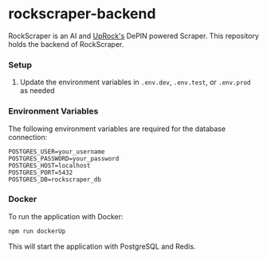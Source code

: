 # rockscraper-backend

RockScraper is an AI and [UpRock's](https://uprock.com/) DePIN powered Scraper. This repository holds the backend of RockScraper.

### Setup

1. Update the environment variables in `.env.dev`, `.env.test`, or `.env.prod` as needed

### Environment Variables

The following environment variables are required for the database connection:

```
POSTGRES_USER=your_username
POSTGRES_PASSWORD=your_password
POSTGRES_HOST=localhost
POSTGRES_PORT=5432
POSTGRES_DB=rockscraper_db
```

### Docker

To run the application with Docker:

```bash
npm run dockerUp
```

This will start the application with PostgreSQL and Redis.
